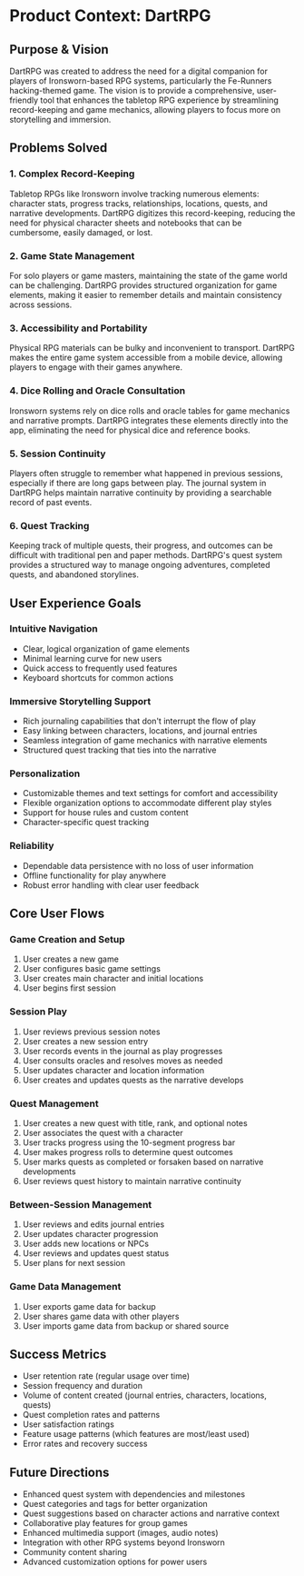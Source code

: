 # Product Context: DartRPG

## Purpose & Vision
DartRPG was created to address the need for a digital companion for players of Ironsworn-based RPG systems, particularly the Fe-Runners hacking-themed game. The vision is to provide a comprehensive, user-friendly tool that enhances the tabletop RPG experience by streamlining record-keeping and game mechanics, allowing players to focus more on storytelling and immersion.

## Problems Solved

### 1. Complex Record-Keeping
Tabletop RPGs like Ironsworn involve tracking numerous elements: character stats, progress tracks, relationships, locations, quests, and narrative developments. DartRPG digitizes this record-keeping, reducing the need for physical character sheets and notebooks that can be cumbersome, easily damaged, or lost.

### 2. Game State Management
For solo players or game masters, maintaining the state of the game world can be challenging. DartRPG provides structured organization for game elements, making it easier to remember details and maintain consistency across sessions.

### 3. Accessibility and Portability
Physical RPG materials can be bulky and inconvenient to transport. DartRPG makes the entire game system accessible from a mobile device, allowing players to engage with their games anywhere.

### 4. Dice Rolling and Oracle Consultation
Ironsworn systems rely on dice rolls and oracle tables for game mechanics and narrative prompts. DartRPG integrates these elements directly into the app, eliminating the need for physical dice and reference books.

### 5. Session Continuity
Players often struggle to remember what happened in previous sessions, especially if there are long gaps between play. The journal system in DartRPG helps maintain narrative continuity by providing a searchable record of past events.

### 6. Quest Tracking
Keeping track of multiple quests, their progress, and outcomes can be difficult with traditional pen and paper methods. DartRPG's quest system provides a structured way to manage ongoing adventures, completed quests, and abandoned storylines.

## User Experience Goals

### Intuitive Navigation
- Clear, logical organization of game elements
- Minimal learning curve for new users
- Quick access to frequently used features
- Keyboard shortcuts for common actions

### Immersive Storytelling Support
- Rich journaling capabilities that don't interrupt the flow of play
- Easy linking between characters, locations, and journal entries
- Seamless integration of game mechanics with narrative elements
- Structured quest tracking that ties into the narrative

### Personalization
- Customizable themes and text settings for comfort and accessibility
- Flexible organization options to accommodate different play styles
- Support for house rules and custom content
- Character-specific quest tracking

### Reliability
- Dependable data persistence with no loss of user information
- Offline functionality for play anywhere
- Robust error handling with clear user feedback

## Core User Flows

### Game Creation and Setup
1. User creates a new game
2. User configures basic game settings
3. User creates main character and initial locations
4. User begins first session

### Session Play
1. User reviews previous session notes
2. User creates a new session entry
3. User records events in the journal as play progresses
4. User consults oracles and resolves moves as needed
5. User updates character and location information
6. User creates and updates quests as the narrative develops

### Quest Management
1. User creates a new quest with title, rank, and optional notes
2. User associates the quest with a character
3. User tracks progress using the 10-segment progress bar
4. User makes progress rolls to determine quest outcomes
5. User marks quests as completed or forsaken based on narrative developments
6. User reviews quest history to maintain narrative continuity

### Between-Session Management
1. User reviews and edits journal entries
2. User updates character progression
3. User adds new locations or NPCs
4. User reviews and updates quest status
5. User plans for next session

### Game Data Management
1. User exports game data for backup
2. User shares game data with other players
3. User imports game data from backup or shared source

## Success Metrics
- User retention rate (regular usage over time)
- Session frequency and duration
- Volume of content created (journal entries, characters, locations, quests)
- Quest completion rates and patterns
- User satisfaction ratings
- Feature usage patterns (which features are most/least used)
- Error rates and recovery success

## Future Directions
- Enhanced quest system with dependencies and milestones
- Quest categories and tags for better organization
- Quest suggestions based on character actions and narrative context
- Collaborative play features for group games
- Enhanced multimedia support (images, audio notes)
- Integration with other RPG systems beyond Ironsworn
- Community content sharing
- Advanced customization options for power users
